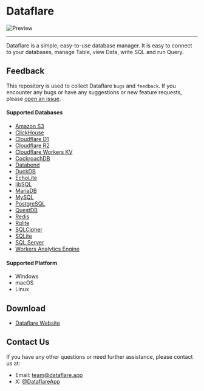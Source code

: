 # Dataflare

![Preview](https://github.com/user-attachments/assets/642c092a-9387-4d70-924b-f736c080f87e)

---

Dataflare is a simple, easy-to-use database manager. It is easy to connect to your databases, manage Table, view Data, write SQL and run Query.

## Feedback

This repository is used to collect Dataflare `bugs` and `feedback`. If you encounter any bugs or have any suggestions or new feature requests, please [open an issue](https://github.com/DataflareApp/Dataflare/issues).

#### Supported Databases

-   [Amazon S3](https://aws.amazon.com/s3/)
-   [ClickHouse](https://github.com/ClickHouse/ClickHouse)
-   [Cloudflare D1](https://developers.cloudflare.com/d1/)
-   [Cloudflare R2](https://developers.cloudflare.com/r2/)
-   [Cloudflare Workers KV](https://developers.cloudflare.com/kv/)
-   [CockroachDB](https://github.com/cockroachdb/cockroach)
-   [Databend](https://github.com/databendlabs/databend)
-   [DuckDB](https://github.com/duckdb/duckdb)
-   [EchoLite](https://github.com/DataflareApp/echolite)
-   [libSQL](https://github.com/tursodatabase/libsql)
-   [MariaDB](https://github.com/MariaDB/server)
-   [MySQL](https://github.com/mysql/mysql-server)
-   [PostgreSQL](https://github.com/postgres/postgres)
-   [QuestDB](https://github.com/questdb/questdb)
-   [Redis](https://github.com/redis/redis)
-   [Rqlite](https://github.com/rqlite/rqlite)
-   [SQLCipher](https://github.com/sqlcipher/sqlcipher)
-   [SQLite](https://github.com/sqlite/sqlite)
-   [SQL Server](https://www.microsoft.com/en-us/sql-server)
-   [Workers Analytics Engine](https://developers.cloudflare.com/analytics/analytics-engine/)

#### Supported Platform

-   Windows
-   macOS
-   Linux

## Download

-   [Dataflare Website](https://dataflare.app/download)

## Contact Us

If you have any other questions or need further assistance, please contact us at:

-   Email: [team@dataflare.app](mailto:team@dataflare.app)
-   X: [@DataflareApp](https://x.com/DataflareApp)
